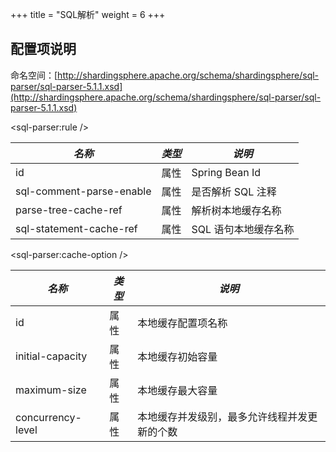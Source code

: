 +++
title = "SQL解析"
weight = 6
+++

## 配置项说明

命名空间：[http://shardingsphere.apache.org/schema/shardingsphere/sql-parser/sql-parser-5.1.1.xsd](http://shardingsphere.apache.org/schema/shardingsphere/sql-parser/sql-parser-5.1.1.xsd)

\<sql-parser:rule />

| *名称*                    | *类型* | *说明*             |
|--------------------------|-------|--------------------|
| id                       | 属性   | Spring Bean Id     |
| sql-comment-parse-enable | 属性   | 是否解析 SQL 注释    |
| parse-tree-cache-ref     | 属性   | 解析树本地缓存名称    |
| sql-statement-cache-ref  | 属性   | SQL 语句本地缓存名称 |

\<sql-parser:cache-option />

| *名称*                       | *类型* | *说明*                              |
|-----------------------------| ----- |-------------------------------------|
| id                          | 属性  | 本地缓存配置项名称                      |
| initial-capacity            | 属性  | 本地缓存初始容量                        |
| maximum-size                | 属性  | 本地缓存最大容量                        |
| concurrency-level           | 属性  | 本地缓存并发级别，最多允许线程并发更新的个数 |
